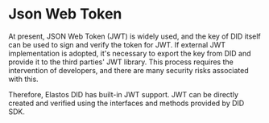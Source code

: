 # Json Web Token

At present, JSON Web Token (JWT) is widely used, and the key of DID itself can be used to sign and verify the token for JWT. If external JWT implementation is adopted, it's necessary to export the key from DID and provide it to the third parties' JWT library. This process requires the intervention of developers, and there are many security risks associated with this.

Therefore, Elastos DID has built-in JWT support. JWT can be directly created and verified using the interfaces and methods provided by DID SDK.
